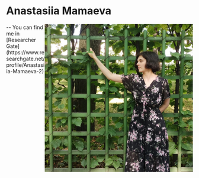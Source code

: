 # Anastasiia Mamaeva
<img src="./dnF-fvolsxs.jpg"  style="float:right;width:400px;height:400px;margin-right;"/>
<Hi! I am Anastasiia, a new MC's student in WIS in Life Science. I am pationat about implementing programming in wet biology to analyse data.
My pations lay in a field of protein-protein interactions.>
--
You can find me in [Researcher Gate](https://www.researchgate.net/profile/Anastasiia-Mamaeva-2)
